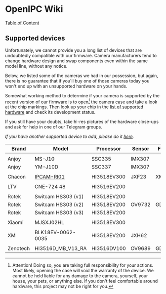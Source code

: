 # OpenIPC Wiki
[Table of Content](index.md)

Supported devices
-----------------

Unfortunately, we cannot provide you a long list of devices that are undoubtedly
compatible with our firmware. Camera manufacturers tend to change hardware
design and swap components even within the same model line, without any notice.

Below, we listed some of the cameras we had in our possession, but again, there
is no guarantee that if you'll buy one of those cameras today you won't end up
with an unsupported hardware on your hands.

Somewhat working method to determine if your camera is supported by the recent
version of our firmware is to open[^1] the camera case and take a look at the
chip markings. Then look up your chip in the [list of supported hardware][1]
and check its development status.

If you still have your doubts, take hi-res pictures of the hardware close-ups
and ask for help in one of our Telegram groups.

[^1]: Attention! Doing so, you are taking full responsibility for your actions.
Most likely, opening the case will void the warranty of the device. We cannot
be held liable for any damage to the camera, yourself, your house, your pets,
or anything else. If you don't feel comfortable around hardware, this project
may not be right for you.

_If you have another supported device to add, please do it [here][2]._

| Brand    | Model              | Processor   | Sensor | Flash Memory | LAN | WLAN       | USB  | Card |
|----------|--------------------|-------------|--------|--------------|-----|------------|------|------|
|          |                    |             |        |              |     |            |      |      |
| Anjoy    | MS-J10             | SSC335      | IMX307 |              | Yes | No         | Yes  | No   |
| Anjoy    | YM-J10D            | SSC337      | IMX307 |              | Yes | No         | Yes  | No   |
|          |                    |             |        |              |     |            |      |      |
| Chacon   | [IPCAM-RI01][3]    | HI3518EV300 | JXF23  | XM25QH128A   | No  | RTL8188FTV | WiFi | Yes  |
|          |                    |             |        |              |     |            |      |      |
| LTV      | CNE-724 48         | HI3516EV200 |        |              | Yes | No         | No   | Yes  |
|          |                    |             |        |              |     |            |      |      |
| Rotek    | Switcam HS303 (v1) | HI3518EV200 |        |              | No  | RTL8188FU  | WiFi | Yes  |
| Rotek    | Switcam HS303 (v2) | HI3518EV200 | OV9732 | GD25Q128CSIG | No  | RTL8188EU  | WiFi | Yes  |
| Rotek    | Switcam HS303 (v3) | HI3518EV200 |        |              | No  | RTL8188EU  | WiFi | Yes  |
|          |                    |             |        |              |     |            |      |      |
| Xiaomi   | MJSXJ02HL          | HI3518EV300 |        |              | No  |            |      | Yes  |
|          |                    |             |        |              |     |            |      |      |
| XM       | BLK18EV-0062-0035  | HI3518EV200 | JXH62  |              | Yes |            |      | Yes  |
|          |                    |             |        |              |     |            |      |      |
| Zenotech | HI3516D_MB_V13_RA  | HI3516DV100 | OV9689 | GD25Q128CSIG | Yes | No         |      | No   |

[1]: https://github.com/OpenIPC/firmware#current-development-status-
[2]: https://github.com/OpenIPC/wiki/blob/master/en/guide-supported-devices.md
[3]: https://github.com/OpenIPC/wiki/blob/master/en/device-chacon-ipcam-ri01.md

